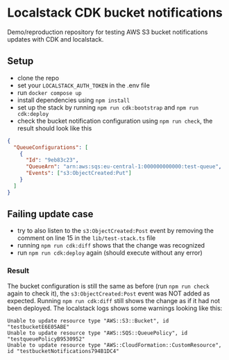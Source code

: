 # Localstack CDK bucket notifications

Demo/reproduction repository for testing AWS S3 bucket notifications updates with CDK and localstack.

## Setup

- clone the repo
- set your `LOCALSTACK_AUTH_TOKEN` in the .env file
- run `docker compose up`
- install dependencies using `npm install`
- set up the stack by running `npm run cdk:bootstrap` and `npm run cdk:deploy`
- check the bucket notification configuration using `npm run check`, the result should look like this

```json
{
  "QueueConfigurations": [
    {
      "Id": "9eb83c23",
      "QueueArn": "arn:aws:sqs:eu-central-1:000000000000:test-queue",
      "Events": ["s3:ObjectCreated:Put"]
    }
  ]
}
```

## Failing update case

- try to also listen to the `s3:ObjectCreated:Post` event by removing the comment on line 15 in the `lib/test-stack.ts` file
- running `npm run cdk:diff` shows that the change was recognized
- run `npm run cdk:deploy` again (should execute without any error)

### Result

The bucket configuration is still the same as before (run `npm run check` again to check it), the `s3:ObjectCreated:Post` event was NOT added as expected. Running `npm run cdk:diff` still shows the change as if it had not been deployed.
The localstack logs shows some warnings looking like this:

```
Unable to update resource type "AWS::S3::Bucket", id "testbucketE6E05ABE"
Unable to update resource type "AWS::SQS::QueuePolicy", id "testqueuePolicyB9530952"
Unable to update resource type "AWS::CloudFormation::CustomResource", id "testbucketNotifications794B1DC4"
```
